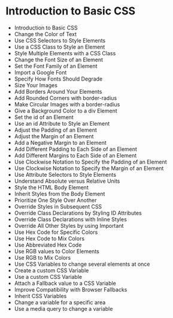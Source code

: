 # Introduction to Basic CSS

- Introduction to Basic CSS
- Change the Color of Text
- Use CSS Selectors to Style Elements
- Use a CSS Class to Style an Element
- Style Multiple Elements with a CSS Class
- Change the Font Size of an Element
- Set the Font Family of an Element
- Import a Google Font
- Specify How Fonts Should Degrade
- Size Your Images
- Add Borders Around Your Elements
- Add Rounded Corners with border-radius
- Make Circular Images with a border-radius
- Give a Background Color to a div Element
- Set the id of an Element
- Use an id Attribute to Style an Element
- Adjust the Padding of an Element
- Adjust the Margin of an Element
- Add a Negative Margin to an Element
- Add Different Padding to Each Side of an Element
- Add Different Margins to Each Side of an Element
- Use Clockwise Notation to Specify the Padding of an Element
- Use Clockwise Notation to Specify the Margin of an Element
- Use Attribute Selectors to Style Elements
- Understand Absolute versus Relative Units
- Style the HTML Body Element
- Inherit Styles from the Body Element
- Prioritize One Style Over Another
- Override Styles in Subsequent CSS
- Override Class Declarations by Styling ID Attributes
- Override Class Declarations with Inline Styles
- Override All Other Styles by using Important
- Use Hex Code for Specific Colors
- Use Hex Code to Mix Colors
- Use Abbreviated Hex Code
- Use RGB values to Color Elements
- Use RGB to Mix Colors
- Use CSS Variables to change several elements at once
- Create a custom CSS Variable
- Use a custom CSS Variable
- Attach a Fallback value to a CSS Variable
- Improve Compatibility with Browser Fallbacks
- Inherit CSS Variables
- Change a variable for a specific area
- Use a media query to change a variable
